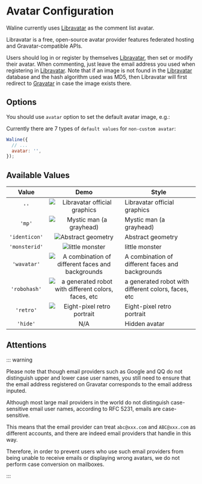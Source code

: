 # Avatar Configuration

Waline currently uses [Libravatar][1] as the comment list avatar.

Libravatar is a free, open-source avatar provider features federated hosting and Gravatar-compatible APIs.

Users should log in or register by themselves [Libravatar][1], then set or modify their avatar. When commenting, just leave the email address you used when registering in [Libravatar][1]. Note that if an image is not found in the [Libravatar][1] database and the hash algorithm used was MD5, then Libravatar will first redirect to [Gravatar][2] in case the image exists there.

<!-- more -->

## Options

You should use `avatar` option to set the default avatar image, e.g.:

Currently there are 7 types of `default values` for `non-custom avatar`:

```js
Waline({
  // ...
  avatar: '',
});
```

## Available Values

|     Value     |                                                                  Demo                                                                   | Style                                               |
| :-----------: | :-------------------------------------------------------------------------------------------------------------------------------------: | --------------------------------------------------- |
|     `''`      |                  ![Libravatar official graphics](//seccdn.libravatar.org/avatar/d41d8cd98f00b204e9800998ecf8427e?s=40)                  | Libravatar official graphics                        |
|    `'mp'`     |                  ![Mystic man (a grayhead)](//seccdn.libravatar.org/avatar/d41d8cd98f00b204e9800998ecf8427e?s=40&d=mp)                  | Mystic man (a grayhead)                             |
| `'identicon'` |                 ![Abstract geometry](//seccdn.libravatar.org/avatar/d41d8cd98f00b204e9800998ecf8427e?s=40&d=identicon)                  | Abstract geometry                                   |
| `'monsterid'` |                   ![little monster](//seccdn.libravatar.org/avatar/d41d8cd98f00b204e9800998ecf8427e?s=40&d=monsterid)                   | little monster                                      |
|  `'wavatar'`  |   ![A combination of different faces and backgrounds](//seccdn.libravatar.org/avatar/d41d8cd98f00b204e9800998ecf8427e?s=40&d=wavatar)   | A combination of different faces and backgrounds    |
| `'robohash'`  | ![a generated robot with different colors, faces, etc](//seccdn.libravatar.org/avatar/d41d8cd98f00b204e9800998ecf8427e?s=40&d=robohash) | a generated robot with different colors, faces, etc |
|   `'retro'`   |               ![Eight-pixel retro portrait](//seccdn.libravatar.org/avatar/d41d8cd98f00b204e9800998ecf8427e?s=40&d=retro)               | Eight-pixel retro portrait                          |
|   `'hide'`    |                                                                   N/A                                                                   | Hidden avatar                                       |

[1]: https://www.libravatar.org/
[2]: http://gravatar.com/

## Attentions

::: warning

Please note that though email providers such as Google and QQ do not distinguish upper and lower case user names, you still need to ensure that the email address registered on Gravatar corresponds to the email address inputed.

Although most large mail providers in the world do not distinguish case-sensitive email user names, according to RFC 5231, emails are case-sensitive.

This means that the email provider can treat `abc@xxx.com` and `ABC@xxx.com` as different accounts, and there are indeed email providers that handle in this way.

Therefore, in order to prevent users who use such email providers from being unable to receive emails or displaying wrong avatars, we do not perform case conversion on mailboxes.

:::
